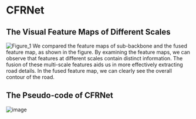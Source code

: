 # CFRNet
## The Visual Feature Maps of Different Scales
![Figure_1](https://github.com/XYQ1517/CFRNet/assets/104625070/d0935814-5197-4494-bb58-6c5a3c4dbdc4)
We compared the feature maps of sub-backbone and the fused feature map, 
as shown in the figure. By examining the feature maps, we can observe that 
features at different scales contain distinct information. The fusion of 
these multi-scale features aids us in more effectively extracting road details. 
In the fused feature map, we can clearly see the overall contour of the road.


## The Pseudo-code of CFRNet

![image](https://github.com/XYQ1517/CFRNet/assets/104625070/2c3a905a-3f2d-40c4-878c-6a9a1befdc74)


